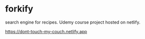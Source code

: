 # forkify
search engine for recipes. Udemy course project hosted on netlify. 

https://dont-touch-my-couch.netlify.app

